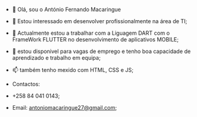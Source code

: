 - 👋 Olá, sou o António Fernando Macaringue
- 👀 Estou interessado em desenvolver profissionalmente na área de TI;
- 🌱 Actualmente estou a trabalhar com a Liguagem DART com o FrameWork FLUTTER no desenvolvimento de aplicativos MOBILE;
- 💞️ estou disponivel para vagas de emprego e tenho boa capacidade de aprendizado e trabalho em equipa;
- 📫 também tenho mexido com HTML, CSS e JS;

- Contactos:
- +258 84 041 0143;
- Email: antoniomacaringue27@gmail.com;

